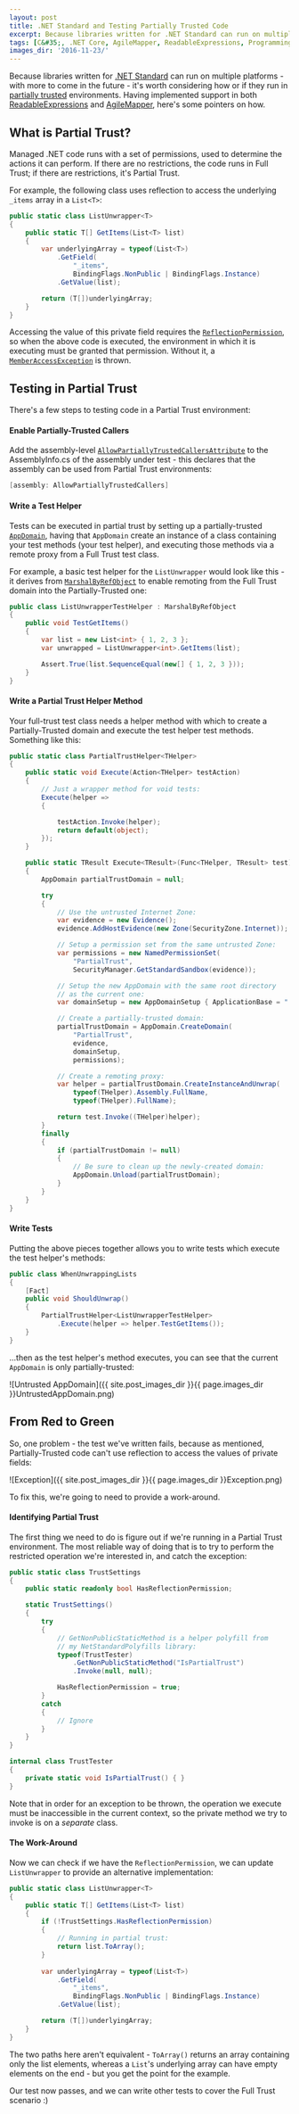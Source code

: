 ```yaml
---
layout: post
title: .NET Standard and Testing Partially Trusted Code
excerpt: Because libraries written for .NET Standard can run on multiple platforms - with more to come in the future - it's worth considering how or if they run in partially trusted environments. Here's some pointers on how.
tags: [C&#35;, .NET Core, AgileMapper, ReadableExpressions, Programming Practices]
images_dir: '2016-11-23/'
---
```


Because libraries written for 
[.NET Standard](https://blogs.msdn.microsoft.com/dotnet/2016/09/26/introducing-net-standard) can run 
on multiple platforms - with more to come in the future - it's worth considering how or if they run
in [partially trusted](https://stackoverflow.com/questions/376049/what-is-a-partially-trusted-assembly-application-code-etc-in-net)
environments. Having implemented support in both 
[ReadableExpressions](https://www.nuget.org/packages/AgileObjects.ReadableExpressions) and 
[AgileMapper](https://github.com/agileobjects/AgileMapper), here's some pointers on how.

## What is Partial Trust?

Managed .NET code runs with a set of permissions, used to determine the actions it can perform. If 
there are no restrictions, the code runs in Full Trust; if there are restrictions, it's Partial 
Trust.

For example, the following class uses reflection to access the underlying `_items` array in a 
`List<T>`:

```csharp
public static class ListUnwrapper<T>
{
    public static T[] GetItems(List<T> list)
    {
        var underlyingArray = typeof(List<T>)
            .GetField(
                "_items",
                BindingFlags.NonPublic | BindingFlags.Instance)
            .GetValue(list);

        return (T[])underlyingArray;
    }
}
```

Accessing the value of this private field requires the 
[`ReflectionPermission`](https://msdn.microsoft.com/en-us/library/system.security.permissions.reflectionpermission%28v=vs.110%29.aspx),
so when the above code is executed, the environment in which it is executing must be granted that 
permission. Without it, a [`MemberAccessException`](https://msdn.microsoft.com/en-us/library/system.memberaccessexception(v=vs.110).aspx)
is thrown.

## Testing in Partial Trust

There's a few steps to testing code in a Partial Trust environment:

#### Enable Partially-Trusted Callers

Add the assembly-level [`AllowPartiallyTrustedCallersAttribute`](https://msdn.microsoft.com/en-us/library/system.security.allowpartiallytrustedcallersattribute(v=vs.110).aspx)
to the AssemblyInfo.cs of the assembly under test - this declares that the assembly can be used from 
Partial Trust environments:

```csharp
[assembly: AllowPartiallyTrustedCallers]
```

#### Write a Test Helper

Tests can be executed in partial trust by setting up a partially-trusted 
[`AppDomain`](https://msdn.microsoft.com/en-us/library/2bh4z9hs(v=vs.110).aspx), having that 
`AppDomain` create an instance of a class containing your test methods (your test helper), and 
executing those methods via a remote proxy from a Full Trust test class.

For example, a basic test helper for the `ListUnwrapper` would look like this - it derives from 
[`MarshalByRefObject`](https://msdn.microsoft.com/en-us/library/system.marshalbyrefobject%28v=vs.110%29.aspx)
to enable remoting from the Full Trust domain into the Partially-Trusted one:

```csharp
public class ListUnwrapperTestHelper : MarshalByRefObject
{
    public void TestGetItems()
    {
        var list = new List<int> { 1, 2, 3 };
        var unwrapped = ListUnwrapper<int>.GetItems(list);

        Assert.True(list.SequenceEqual(new[] { 1, 2, 3 }));
    }
}
```

#### Write a Partial Trust Helper Method

Your full-trust test class needs a helper method with which to create a Partially-Trusted domain and 
execute the test helper test methods. Something like this:

```csharp
public static class PartialTrustHelper<THelper>
{
    public static void Execute(Action<THelper> testAction)
    {
        // Just a wrapper method for void tests:
        Execute(helper =>
        {

            testAction.Invoke(helper);
            return default(object);
        });
    }

    public static TResult Execute<TResult>(Func<THelper, TResult> test)
    {
        AppDomain partialTrustDomain = null;

        try
        {
            // Use the untrusted Internet Zone:
            var evidence = new Evidence();
            evidence.AddHostEvidence(new Zone(SecurityZone.Internet));

            // Setup a permission set from the same untrusted Zone:
            var permissions = new NamedPermissionSet(
                "PartialTrust",
                SecurityManager.GetStandardSandbox(evidence));

            // Setup the new AppDomain with the same root directory
            // as the current one:
            var domainSetup = new AppDomainSetup { ApplicationBase = "." };

            // Create a partially-trusted domain:
            partialTrustDomain = AppDomain.CreateDomain(
                "PartialTrust",
                evidence,
                domainSetup,
                permissions);

            // Create a remoting proxy:
            var helper = partialTrustDomain.CreateInstanceAndUnwrap(
                typeof(THelper).Assembly.FullName,
                typeof(THelper).FullName);

            return test.Invoke((THelper)helper);
        }
        finally
        {
            if (partialTrustDomain != null)
            {
                // Be sure to clean up the newly-created domain:
                AppDomain.Unload(partialTrustDomain);
            }
        }
    }
}
```

#### Write Tests

Putting the above pieces together allows you to write tests which execute the test helper's methods:

```csharp
public class WhenUnwrappingLists
{
    [Fact]
    public void ShouldUnwrap()
    {
        PartialTrustHelper<ListUnwrapperTestHelper>
            .Execute(helper => helper.TestGetItems());
    }
}
```

...then as the test helper's method executes, you can see that the current `AppDomain` is only 
partially-trusted:

![Untrusted AppDomain]({{ site.post_images_dir }}{{ page.images_dir }}UntrustedAppDomain.png)


## From Red to Green

So, one problem - the test we've written fails, because as mentioned, Partially-Trusted code can't
use reflection to access the values of private fields:

![Exception]({{ site.post_images_dir }}{{ page.images_dir }}Exception.png)

To fix this, we're going to need to provide a work-around.

#### Identifying Partial Trust

The first thing we need to do is figure out if we're running in a Partial Trust environment. The 
most reliable way of doing that is to try to perform the restricted operation we're interested in, 
and catch the exception:

```csharp
public static class TrustSettings
{
    public static readonly bool HasReflectionPermission;

    static TrustSettings()
    {
        try
        {
            // GetNonPublicStaticMethod is a helper polyfill from
            // my NetStandardPolyfills library:
            typeof(TrustTester)
                .GetNonPublicStaticMethod("IsPartialTrust")
                .Invoke(null, null);

            HasReflectionPermission = true;
        }
        catch
        {
            // Ignore
        }
    }
}

internal class TrustTester
{
    private static void IsPartialTrust() { }
}
```

Note that in order for an exception to be thrown, the operation we execute must be inaccessible in 
the current context, so the private method we try to invoke is on a *separate* class.

#### The Work-Around

Now we can check if we have the `ReflectionPermission`, we can update `ListUnwrapper` to provide 
an alternative implementation:

```csharp
public static class ListUnwrapper<T>
{
    public static T[] GetItems(List<T> list)
    {
        if (!TrustSettings.HasReflectionPermission)
        {
            // Running in partial trust:
            return list.ToArray();
        }
            
        var underlyingArray = typeof(List<T>)
            .GetField(
                "_items",
                BindingFlags.NonPublic | BindingFlags.Instance)
            .GetValue(list);

        return (T[])underlyingArray;
    }
}
```

The two paths here aren't equivalent - `ToArray()` returns an array containing only the list elements,
whereas a `List`'s underlying array can have empty elements on the end - but you get the point for 
the example.

Our test now passes, and we can write other tests to cover the Full Trust scenario :)